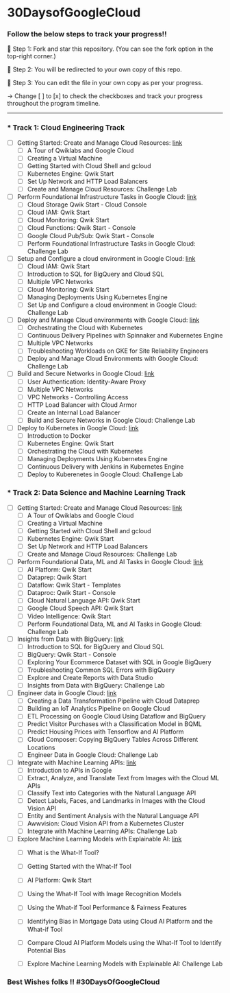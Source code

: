 # 30DaysofGoogleCloud

### Follow the below steps to track your progress!!

📍 Step 1: Fork and star this repository. (You can see the fork option in the top-right corner.)


📍 Step 2: You will be redirected to your own copy of this repo.


📍 Step 3: You can edit the file in your own copy as per your progress.

-> Change [ ] to [x] to check the checkboxes and track your progress throughout the program timeline.

------------------------------------------------------------------------------------------------------------------------------

### * Track 1: Cloud Engineering Track

- [ ] Getting Started: Create and Manage Cloud Resources: [link](https://google.qwiklabs.com/quests/120)
    - [ ] A Tour of Qwiklabs and Google Cloud
    - [ ] Creating a Virtual Machine
    - [ ] Getting Started with Cloud Shell and gcloud
    - [ ] Kubernetes Engine: Qwik Start
    - [ ] Set Up Network and HTTP Load Balancers
    - [ ] Create and Manage Cloud Resources: Challenge Lab
- [ ] Perform Foundational Infrastructure Tasks in Google Cloud: [link](https://google.qwiklabs.com/quests/118)
    - [ ] Cloud Storage Qwik Start - Cloud Console
    - [ ] Cloud IAM: Qwik Start
    - [ ] Cloud Monitoring: Qwik Start
    - [ ] Cloud Functions: Qwik Start - Console
    - [ ] Google Cloud Pub/Sub: Qwik Start - Console
    - [ ] Perform Foundational Infrastructure Tasks in Google Cloud: Challenge Lab
- [ ] Setup and Configure a cloud environment in Google Cloud: [link](https://google.qwiklabs.com/quests/119)
    - [ ] Cloud IAM: Qwik Start
    - [ ] Introduction to SQL for BigQuery and Cloud SQL
    - [ ] Multiple VPC Networks
    - [ ] Cloud Monitoring: Qwik Start
    - [ ] Managing Deployments Using Kubernetes Engine
    - [ ] Set Up and Configure a cloud environment in Google Cloud: Challenge Lab
- [ ] Deploy and Manage Cloud environments with Google Cloud: [link](https://google.qwiklabs.com/quests/121)
    - [ ] Orchestrating the Cloud with Kubernetes
    - [ ] Continuous Delivery Pipelines with Spinnaker and Kubernetes Engine
    - [ ] Multiple VPC Networks
    - [ ] Troubleshooting Workloads on GKE for Site Reliability Engineers
    - [ ] Deploy and Manage Cloud Environments with Google Cloud: Challenge Lab
- [ ] Build and Secure Networks in Google Cloud: [link](https://google.qwiklabs.com/quests/128)
    - [ ] User Authentication: Identity-Aware Proxy
    - [ ] Multiple VPC Networks
    - [ ] VPC Networks - Controlling Access
    - [ ] HTTP Load Balancer with Cloud Armor
    - [ ] Create an Internal Load Balancer
    - [ ] Build and Secure Networks in Google Cloud: Challenge Lab
- [ ] Deploy to Kubernetes in Google Cloud: [link](https://google.qwiklabs.com/quests/116)
    - [ ] Introduction to Docker
    - [ ] Kubernetes Engine: Qwik Start
    - [ ] Orchestrating the Cloud with Kubernetes
    - [ ] Managing Deployments Using Kubernetes Engine
    - [ ] Continuous Delivery with Jenkins in Kubernetes Engine
    - [ ] Deploy to Kuberenetes in Google Cloud: Challenge Lab

### * Track 2: Data Science and Machine Learning Track

- [ ] Getting Started: Create and Manage Cloud Resources: [link](https://google.qwiklabs.com/quests/120)
    - [ ] A Tour of Qwiklabs and Google Cloud
    - [ ] Creating a Virtual Machine
    - [ ] Getting Started with Cloud Shell and gcloud
    - [ ] Kubernetes Engine: Qwik Start
    - [ ] Set Up Network and HTTP Load Balancers
    - [ ] Create and Manage Cloud Resources: Challenge Lab
- [ ] Perform Foundational Data, ML and AI Tasks in Google Cloud: [link](https://google.qwiklabs.com/quests/117)
    - [ ] AI Platform: Qwik Start
    - [ ] Dataprep: Qwik Start
    - [ ] Dataflow: Qwik Start - Templates
    - [ ] Dataproc: Qwik Start - Console
    - [ ] Cloud Natural Language API: Qwik Start
    - [ ] Google Cloud Speech API: Qwik Start
    - [ ] Video Intelligence: Qwik Start
    - [ ] Perform Foundational Data, ML and AI Tasks in Google Cloud: Challenge Lab
- [ ] Insights from Data with BigQuery: [link](https://google.qwiklabs.com/quests/123)
    - [ ] Introduction to SQL for BigQuery and Cloud SQL
    - [ ] BigQuery: Qwik Start - Console
    - [ ] Exploring Your Ecommerce Dataset with SQL in Google BigQuery
    - [ ] Troubleshooting Common SQL Errors with BigQuery
    - [ ] Explore and Create Reports with Data Studio
    - [ ] Insights from Data with BigQuery: Challenge Lab
- [ ] Engineer data in Google Cloud: [link](https://google.qwiklabs.com/quests/132)
    - [ ] Creating a Data Transformation Pipeline with Cloud Dataprep
    - [ ] Building an IoT Analytics Pipeline on Google Cloud
    - [ ] ETL Processing on Google Cloud Using Dataflow and BigQuery
    - [ ] Predict Visitor Purchases with a Classification Model in BQML
    - [ ] Predict Housing Prices with Tensorflow and AI Platform
    - [ ] Cloud Composer: Copying BigQuery Tables Across Different Locations
    - [ ] Engineer Data in Google Cloud: Challenge Lab
- [ ] Integrate with Machine Learning APIs: [link](https://google.qwiklabs.com/quests/136)
    - [ ] Introduction to APIs in Google
    - [ ] Extract, Analyze, and Translate Text from Images with the Cloud ML APIs
    - [ ] Classify Text into Categories with the Natural Language API
    - [ ] Detect Labels, Faces, and Landmarks in Images with the Cloud Vision API
    - [ ] Entity and Sentiment Analysis with the Natural Language API
    - [ ] Awwvision: Cloud Vision API from a Kubernetes Cluster
    - [ ] Integrate with Machine Learning APIs: Challenge Lab
- [ ] Explore Machine Learning Models with Explainable AI: [link](https://google.qwiklabs.com/quests/126)
    - [ ] What is the What-If Tool?
    - [ ] Getting Started with the What-If Tool
    - [ ] AI Platform: Qwik Start
    - [ ] Using the What-If Tool with Image Recognition Models
    - [ ] Using the What-if Tool Performance & Fairness Features
    - [ ] Identifying Bias in Mortgage Data using Cloud AI Platform and the What-if Tool
    - [ ] Compare Cloud AI Platform Models using the What-If Tool to Identify Potential Bias
    - [ ] Explore Machine Learning Models with Explainable AI: Challenge Lab


### Best Wishes folks !! #30DaysOfGoogleCloud
